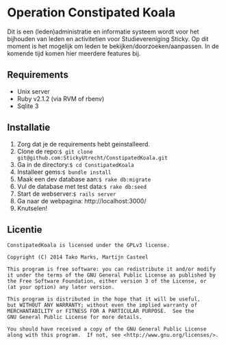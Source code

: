 Operation Constipated Koala
===========================

Dit is een (leden)administratie en informatie systeem wordt voor het bijhouden van leden en activitetien voor Studievereniging Sticky.
Op dit moment is het mogelijk om leden te bekijken/doorzoeken/aanpassen. In de komende tijd komen hier meerdere features bij.

## Requirements

- Unix server
- Ruby v2.1.2 (via RVM of rbenv)
- Sqlite 3

## Installatie

1. Zorg dat je de requirements hebt geinstalleerd.
2. Clone de repo:```$ git clone git@github.com:StickyUtrecht/ConstipatedKoala.git```
3. Ga in de directory:```$ cd ConstipatedKoala```
4. Installeer gems:```$ bundle install```
5. Maak een dev database aan:```$ rake db:migrate```
6. Vul de database met test data:```$ rake db:seed```
7. Start de webserver:```$ rails server```
8. Ga naar de webpagina: http://localhost:3000/
9. Knutselen!

## Licentie
```
ConstipatedKoala is licensed under the GPLv3 license.

Copyright (C) 2014 Tako Marks, Martijn Casteel

This program is free software: you can redistribute it and/or modify
it under the terms of the GNU General Public License as published by
the Free Software Foundation, either version 3 of the License, or
(at your option) any later version.

This program is distributed in the hope that it will be useful,
but WITHOUT ANY WARRANTY; without even the implied warranty of
MERCHANTABILITY or FITNESS FOR A PARTICULAR PURPOSE.  See the
GNU General Public License for more details.

You should have received a copy of the GNU General Public License
along with this program.  If not, see <http://www.gnu.org/licenses/>.
```
